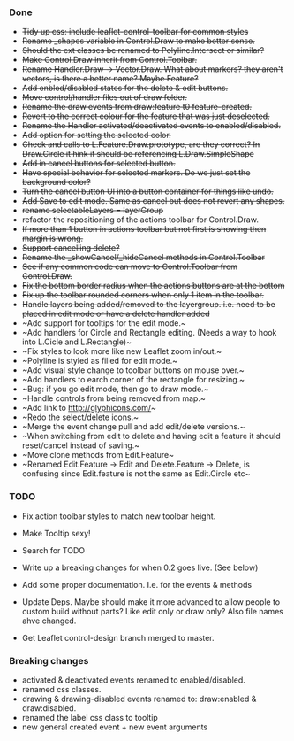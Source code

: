 ### Done

 * ~~Tidy up css: include leaflet-control-toolbar for common styles~~
 * ~~Rename _shapes variable in Control.Draw to make better sense.~~
 * ~~Should the ext classes be renamed to Polyline.Intersect or similar?~~
 * ~~Make Control.Draw inherit from Control.Toolbar.~~
 * ~~Rename Handler.Draw -> Vector.Draw. What about markers? they aren't vectors, is there a better name? Maybe Feature?~~
 * ~~Add enbled/disabled states for the delete & edit buttons.~~
 * ~~Move control/handler files out of draw folder.~~
 * ~~Rename the draw events from draw:feature t0 feature-created.~~
 * ~~Revert to the correct colour for the feature that was just deselected.~~
 * ~~Rename the Handler activated/deactivated events to enabled/disabled.~~
 * ~~Add option for setting the selected color.~~
 * ~~Check and calls to L.Feature.Draw.prototype, are they correct? In Draw.Circle it hink it should be referencing L.Draw.SimpleShape~~
 * ~~Add in cancel buttons for selected button.~~
 * ~~Have special behavior for selected markers. Do we just set the background color?~~
 * ~~Turn the cancel button UI into a button container for things like undo.~~
 * ~~Add Save to edit mode. Same as cancel but does not revert any shapes.~~
 * ~~rename selectableLayers = layerGroup~~
 * ~~refactor the repositioning of the actions toolbar for Control.Draw.~~
 * ~~If more than 1 button in actions toolbar but not first is showing then margin is wrong.~~
 * ~~Support cancelling delete?~~
 * ~~Rename the _showCancel/_hideCancel methods in Control.Toolbar~~
 * ~~See if any common code can move to Control.Toolbar from Control.Draw.~~
 * ~~Fix the bottom border radius when the actions buttons are at the bottom~~
 * ~~Fix up the toolbar rounded corners when only 1 item in the toolbar.~~
 * ~~Handle layers being added/removed to the layergroup. i.e. need to be placed in edit mode or have a delete handler added~~
 * ~Add support for tooltips for the edit mode.~
 * ~Add handlers for Circle and Rectangle editing. (Needs a way to hook into L.Cicle and L.Rectangle)~
 * ~Fix styles to look more like new Leaflet zoom in/out.~
 * ~Polyline is styled as filled for edit mode.~
 * ~Add visual style change to toolbar buttons on mouse over.~
 * ~Add handlers to earch corner of the rectangle for resizing.~
 * ~Bug: if you go edit mode, then go to draw mode.~
 * ~Handle controls from being removed from map.~
 * ~Add link to http://glyphicons.com/~
 * ~Redo the select/delete icons.~
 * ~Merge the event change pull and add edit/delete versions.~
 * ~When switching from edit to delete and having edit a feature it should reset/cancel instead of saving.~
 * ~Move clone methods from Edit.Feature~
 * ~Renamed Edit.Feature -> Edit and Delete.Feature -> Delete, is confusing since Edit.feature is not the same as Edit.Circle etc~

### TODO

 * Fix action toolbar styles to match new toolbar height.
 * Make Tooltip sexy!

 * Search for TODO

 * Write up a breaking changes for when 0.2 goes live. (See below)
 * Add some proper documentation. I.e. for the events & methods
 * Update Deps. Maybe should make it more advanced to allow people to custom build without parts? Like edit only or draw only? Also file names ahve changed.
 * Get Leaflet control-design branch merged to master.

### Breaking changes

 * activated & deactivated events renamed to enabled/disabled.
 * renamed css classes.
 * drawing & drawing-disabled events renamed to: draw:enabled & draw:disabled.
 * renamed the label css class to tooltip
 * new general created event + new event arguments
